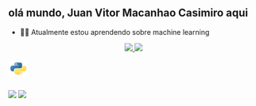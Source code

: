## olá mundo, Juan Vitor Macanhao Casimiro aqui
- 👨‍🎓 Atualmente estou aprendendo sobre machine learning
<div align="center">
  <a href="https://github.com/Juan-Vitor-Macanhao-Casimir">
  <img height="180em" src="https://github-readme-stats.vercel.app/api?username=Juan-Vitor-Macanhao-Casimir&show_icons=false&theme=tokyonight&include_all_commits=true&count_private=true"/>
  <img height="180em" src="https://github-readme-stats.vercel.app/api/top-langs/?username=Juan-Vitor-Macanhao-Casimir&layout=compact&langs_count=7&theme=tokyonight"/>
</div>
<div style="display: inline_block"><br>
  <img align="center" alt="Rafa-Python" height="30" width="40" src="https://raw.githubusercontent.com/devicons/devicon/master/icons/python/python-original.svg">
</div>
  
  ##
  
</div>
</a> 
  <a href = "mailto:jvitormacanhaocasimiro@gmail.com"><img src="https://img.shields.io/badge/-Gmail-%23333?style=for-the-badge&logo=gmail&logoColor=white" target="_blank"></a>
  <a href="https://www.linkedin.com/in/juan-vitor-macanhao-casimiro-84a97b227/" target="_blank"><img src="https://img.shields.io/badge/-LinkedIn-%230077B5?style=for-the-badge&logo=linkedin&logoColor=white" target="_blank"></a> 
</div>
